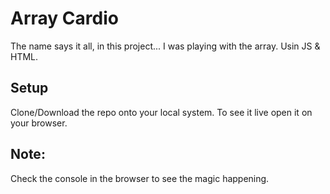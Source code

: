 # Array Cardio
The name says it all, in this project... I was playing with the array.
Usin JS & HTML.

## Setup
Clone/Download the repo onto your local system.
To see it live open it on your browser.

## Note:
Check the console in the browser to see the magic happening.
